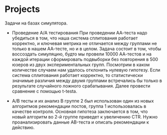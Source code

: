 # Projects
Задачи на базах симулятора. 
* Проведение А/А тестирования
При проведении АА-теста надо убедиться в том, что наша система сплитования работает корректно, и ключевая метрика не отличается между группами не только в нашем АА-тесте, но и в целом.
Задача состоит в том, чтобы воссоздать симуляцию, будто мы провели 10000 АА-тестов и на каждой итерации сформировать подвыборки без повторения в 500 юзеров из двух экспериментальных групп. Посмотрим в каком количестве случаем нам удалось отклонить нулевую гипотезу. Если система сплитования работает корректно, то статистически значимые различия между двумя группами встречались бы только в результате случайного ложного срабатывания. Далее провести сравнение с помощью t-testа.

* А/В тесты и их анализ
В группе 2 был использован один из новых алгоритмов рекомендации постов, группа 1 использовалась в качестве контроля. Основная гипотеза заключается в том, что новый алгоритм во 2-й группе приведет к увеличению CTR. Нужно проанализировать данные АB-теста и описать рекомендации к действию.
